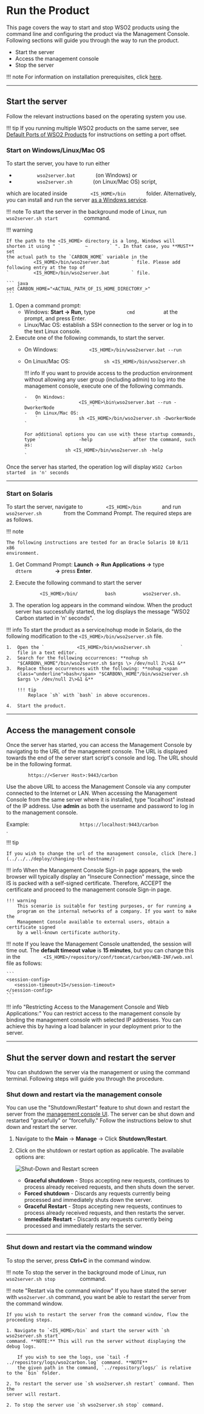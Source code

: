 # Run the Product

This page covers the way to start and stop WSO2 products using the command line and 
configuring the product via the Management Console. Following 
sections will guide you through the way to run the product.

- Start the server 
- Access the management console 
- Stop the server
        
!!! note
    For information on installation prerequisites, click [here](../../../deploy/get-started/install).
    
---

## Start the server

Follow the relevant instructions based on the operating system you use.

!!! tip
    If you running multiple WSO2 products on the same server, see
    [Default Ports of WSO2 Products](../../../references/default-ports-of-wso2-products) for
    instructions on setting a port offset.
    
### Start on Windows/Linux/Mac OS

To start the server, you have to run either 

-  `         wso2server.bat        ` (on Windows) or
- `         wso2server.sh        ` (on Linux/Mac OS) script, 

which are located inside
`         <IS_HOME>/bin        ` folder. Alternatively, you can install and run
the server [as a Windows service](../../../deploy/get-started/install).

!!! note
    To start the server in the background mode of Linux, run
    `           wso2server.sh start          ` command.

!!! warning
    
    If the path to the <IS_HOME> directory is a long, Windows will
    shorten it using " `         ~        ` ". In that case, you **MUST** set
    the actual path to the `CARBON_HOME` variable in the
    `         <IS_HOME>/bin/wso2server.bat        ` file. Please add
    following entry at the top of
    `         <IS_HOME>/bin/wso2server.bat        ` file.
    
    ``` java
    set CARBON_HOME="<ACTUAL_PATH_OF_IS_HOME_DIRECTORY_>"
    ```
    
1.  Open a command prompt:
    -   Windows: **Start -\> Run**, type
        `            cmd           ` at the prompt, and press Enter.
    -   Linux/Mac OS: establish a SSH connection to the server or log
        in to the text Linux console.
2.  Execute one of the following commands, to start the server. 
    -   On Windows:
        `            <IS_HOME>/bin/wso2server.bat --run           `
    -   On Linux/Mac OS:
        `             sh <IS_HOME>/bin/wso2server.sh                         `


        !!! info 
            If you want to provide access to the production environment
            without allowing any user group (including admin) to log into
            the management console, execute one of the following commands.

            -   On Windows:
                `               <IS_HOME>\bin\wso2server.bat --run -DworkerNode              `
            -   On Linux/Mac OS:
                `               sh <IS_HOME>/bin/wso2server.sh -DworkerNode              `

            For additional options you can use with these startup commands,
            type `              -help             ` after the command, such
            as:
            `              sh <IS_HOME>/bin/wso2server.sh -help             `

Once the server has started, the operation log will display `WSO2 Carbon started 
in 'n' seconds`

---

### Start on Solaris

To start the server, navigate to `         <IS_HOME>/bin        `
and run `        wso2server.sh        `  from
the Command Prompt. The required steps are as follows.


!!! note
    
    The following instructions are tested for an Oracle Solaris 10 8/11 x86
    environment.
    
1.  Get Command Prompt: **Launch -\>** **Run Applications -\>** type
    `          dtterm         ` **-\>** press **Enter**.
2.  Execute the following command to start the server

 
    `          <IS_HOME>/bin/          bash          wso2server.sh. `
    
    
3.  The operation log appears in the command window. When the product
    server has successfully started, the log displays the message "WSO2
    Carbon started in 'n' seconds".

!!! info 
    To start the product as a service/nohup mode in Solaris, 
    do the following modification to the `<IS_HOME>/bin/wso2server.sh` file.

    1.  Open the `            <IS_HOME>/bin/wso2server.sh           `
        file in a text editor.
    2.  Search for the following occurrences: **nohup sh
        "$CARBON\_HOME"/bin/wso2server.sh $args \> /dev/null 2\>&1 &**
    3.  Replace those occurrences with the following: **nohup <span
        class="underline">bash</span> "$CARBON\_HOME"/bin/wso2server.sh
        $args \> /dev/null 2\>&1 &**
        
        !!! tip
            Replace `sh` with `bash` in above occurences.
            
    4.  Start the product.

---

## Access the management console

Once the server has started, you can access the Management Console by navigating 
to the URL of the management console. The URL is displayed towards the end of the 
server start script's console and log. The URL should be in the following format.

`         https://<Server Host>:9443/carbon        `

Use the above URL to access the Management Console via any computer connected to 
the Internet or LAN. When accessing the Management Console from the same server 
where it is installed, type "localhost" instead of the IP address. Use **admin** 
as both the username and password to log in to the management console.

Example: `                   https://localhost:9443/carbon                 ` .

!!! tip

    If you wish to change the url of the management console, click [here.](../../../deploy/changing-the-hostname/)

!!! info 
    When the Management Console Sign-in page appears, the web browser will
    typically display an "Insecure Connection" message, since the IS is 
    packed with a self-signed certificate. Therefore, ACCEPT the certificate
    and proceed to the management console Sign-in page. 

    !!! warning 
        This scenario is suitable for testing purposes, or for running a
        program on the internal networks of a company. If you want to make the
        Management Console available to external users, obtain a certificate signed 
        by a well-known certificate authority.

!!! note 
    If you leave the Management Console unattended, the session will time
    out. The **default timeout value** is **15 minutes**, but you can change this
    in the `         <IS_HOME>/repository/conf/tomcat/carbon/WEB-INF/web.xml        `
    file as follows:
    
    ```
    <session-config>
       <session-timeout>15</session-timeout>
    </session-config>
    ```

!!! info "Restricting Access to the Management Console and Web Applications:"
    You can restrict access to the management console by
    binding the management console with selected IP addresses. You can achieve this by having 
    a load balancer in your deployment prior to the server.
    
---  

## Shut the server down and restart the server

You can shutdown the server via the management or using the command terminal. Following steps 
will guide you through the procedure.

### Shut down and restart via the management console

You can use the "Shutdown/Restart" feature to shut down and restart the
server from the [management console UI](../../../deploy/get-started/getting-started-with-the-management-console/). The server can be 
shut down and restarted 
"gracefully" or "forcefully." Follow the instructions below to shut down and restart the
server.


1.  Navigate to the **Main** -> **Manage** -> Click **Shutdown/Restart**.
2.  Click on the shutdown or restart option as applicable. The available
    options are:  
    
    ![Shut-Down and Restart screen](../../assets/img/deploy/shutdown-restart.png)  
    
    -   **Graceful shutdown** - Stops accepting new requests, continues
        to process already received requests, and then shuts down the
        server.
    -   **Forced shutdown** - Discards any requests currently being
        processed and immediately shuts down the server.
    -   **Graceful Restart** - Stops accepting new requests, continues
        to process already received requests, and then restarts the
        server.
    -   **Immediate Restart** - Discards any requests currently being
        processed and immediately restarts the server.

---

### Shut down and restart via the command window

To stop the server, press **Ctrl+C** in the command window.

!!! note
    To stop the server in the background mode of Linux, run
    `           wso2server.sh stop          `command.

!!! note "Restart via the command window"
    If you have stated the server with `wso2server.sh` command, you want be able to restart the 
    server from the command window.
    
    If you wish to restart the server from the command window, flow the proceeding steps.
    
    1. Navigate to `<IS_HOME>/bin` and start the server with `sh wso2server.sh start` 
    command. **NOTE:** This will run the server without displaying the debug logs. 
    
        If you wish to see the logs, use `tail -f ../repository/logs/wso2carbon.log` command. **NOTE** 
        the given path in the command, `../repository/logs/` is relative to the `bin` folder.
    
    2. To restart the server use `sh wso2server.sh restart` command. Then the 
    server will restart.
    
    2. To stop the server use `sh wso2server.sh stop` command. 